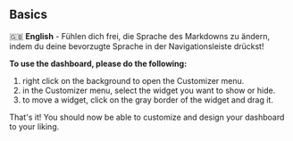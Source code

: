 ## Basics

🇬🇧 **English** - Fühlen dich frei, die Sprache des Markdowns zu ändern, indem du deine bevorzugte Sprache in der Navigationsleiste drückst!

**To use the dashboard, please do the following:**

1. right click on the background to open the Customizer menu.
2. in the Customizer menu, select the widget you want to show or hide.
3. to move a widget, click on the gray border of the widget and drag it.

That's it! You should now be able to customize and design your dashboard to your liking.